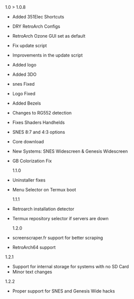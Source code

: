 1.0 > 1.0.8

- Added 351Elec Shortcuts
- DRY RetroArch Configs
- RetroArch Ozone GUI set as default
- Fix update script
- Improvements in the update script
- Added logo
- Added 3DO
- snes Fixed
- Logo Fixed
- Added Bezels
- Changes to RG552 detection
- Fixes Shaders Handhelds
- SNES 8:7 and 4:3 options
- Core download
- New Systems: SNES Widescreen & Genesis Widescreen
- GB Colorization Fix

  1.1.0

- Uninstaller fixes
- Menu Selector on Termux boot

  1.1.1

- Retroarch installation detector
- Termux repository selector if servers are down

  1.2.0

- screenscraper.fr support for better scraping
- RetroArch64 support

1.2.1
- Support for internal storage for systems with no SD Card
- Minor text changes

1.2.2
- Proper support for SNES and Genesis Wide hacks